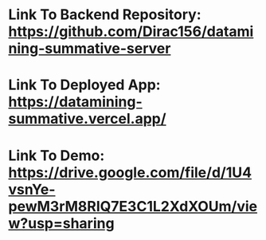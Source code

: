 # Link To Backend Repository: https://github.com/Dirac156/datamining-summative-server
# Link To Deployed App: https://datamining-summative.vercel.app/
# Link To Demo: https://drive.google.com/file/d/1U4vsnYe-pewM3rM8RIQ7E3C1L2XdXOUm/view?usp=sharing
